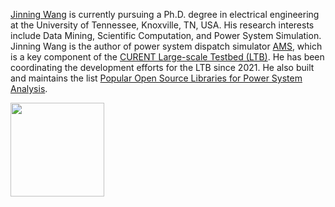 [Jinning Wang](https://jinningwang.github.io/) is currently pursuing a Ph.D. degree in electrical engineering at the University of Tennessee, Knoxville, TN, USA.
His research interests include Data Mining, Scientific Computation, and Power System Simulation.
Jinning Wang is the author of power system dispatch simulator [AMS](https://github.com/CURENT/ams), which is a key component of the [CURENT Large-scale Testbed (LTB)](https://github.com/CURENT/ltb).
He has been coordinating the development efforts for the LTB since 2021.
He also built and maintains the list [Popular Open Source Libraries for Power System Analysis](https://github.com/jinningwang/best-of-ps).

<a href="https://github.com/jinningwang/github-readme-stats">
  <img height=150 align="center" src="https://github-readme-stats.vercel.app/api?username=jinningwang"/>
</a>

